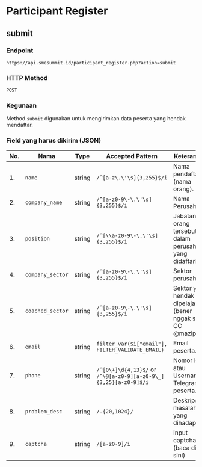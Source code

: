 # Participant Register
## submit

### Endpoint
```
https://api.smesummit.id/participant_register.php?action=submit
```

### HTTP Method
```
POST
```

### Kegunaan
Method `submit` digunakan untuk mengirimkan data peserta yang hendak mendaftar.


### Field yang harus dikirim (JSON)
|No.| Nama | Type | Accepted Pattern | Keterangan | 
|---|------|------|------------------|------------|
|1. |`name`| string |`/^[a-z\.\'\s]{3,255}$/i`| Nama pendaftar (nama orang). |
|2. |`company_name` | string |`/^[a-z0-9\-\.\'\s]{3,255}$/i`| Nama Perusahaan. |
|3. |`position`| string |`/^[\\a-z0-9\-\.\'\s]{3,255}$/i`| Jabatan orang tersebut dalam perusahaan yang didaftarkan. |
|4. |`company_sector`| string |`/^[a-z0-9\-\.\'\s]{3,255}$/i`| Sektor perusahaan. |
|5. |`coached_sector`| string |`/^[a-z0-9\-\.\'\s]{3,255}$/i`| Sektor yang hendak dipelajari (bener nggak sih?, CC @mazipan). |
|6. |`email`| string |`filter_var($i["email"], FILTER_VALIDATE_EMAIL)`|Email peserta. |
|7. |`phone`| string |`/^[0\+]\d{4,13}$/` or `/^\@[a-z0-9][a-z0-9\_]{3,25}[a-z0-9]$/i`| Nomor HP atau Username Telegram peserta. |
|8. |`problem_desc`| string |`/.{20,1024}/`| Deskripsi masalah yang dihadapi. |
|9. |`captcha`| string |`/[a-z0-9]/i`| Input captcha (baca di sini) |